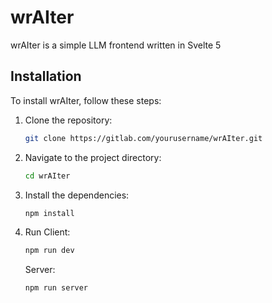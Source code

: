 # wrAIter

wrAIter is a simple LLM frontend written in Svelte 5

## Installation

To install wrAIter, follow these steps:

1. Clone the repository:
    ```sh
    git clone https://gitlab.com/yourusername/wrAIter.git
    ```
2. Navigate to the project directory:
    ```sh
    cd wrAIter
    ```
3. Install the dependencies:
    ```sh
    npm install
    ```
4. Run
    Client:
    ```sh
    npm run dev
    ```
    Server:
    ```sh
    npm run server
    ```